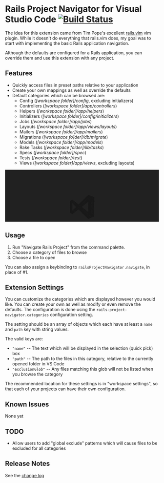 # Rails Project Navigator for Visual Studio Code [![Build Status](https://travis-ci.org/brandoncc/rails-project-navigator.svg?branch=master)](https://travis-ci.org/brandoncc/rails-project-navigator)

The idea for this extension came from Tim Pope's excellent [rails.vim](https://github.com/tpope/vim-rails) vim plugin. While it doesn't do everything that rails.vim does, my goal was to start with implementing the basic Rails application navigation. 

Although the defaults are configured for a Rails application, you can override them and use this extension with any project.

## Features

* Quickly access files in preset paths relative to your application
* Create your own mappings as well as override the defaults
* Default categories which can be browsed are:
  * Config (*[workspace folder]/config*, excluding initializers)
  * Controllers (*[workspace folder]/app/controllers*)
  * Helpers (*[workspace folder]/app/helpers*)
  * Initializers (*[workspace folder]/config/initializers*)
  * Jobs (*[workspace folder]/app/jobs*)
  * Layouts (*[workspace folder]/app/views/layouts*)
  * Mailers (*[workspace folder]/app/mailers*)
  * Migrations (*[workspace fo]der]/db/migrate*)
  * Models (*[workspace folder]/app/models*)
  * Rake Tasks (*[workspace folder]/lib/tasks*)
  * Specs (*[workspace folder]/spec*)
  * Tests (*[workspace folder]/test*)
  * Views (*[workspace folder]/app/views*, excluding layouts)

![Navigating using the extension](images/navigating.gif)

## Usage

1. Run "Navigate Rails Project" from the command palette.
2. Choose a category of files to browse
3. Choose a file to open

You can also assign a keybinding to `railsProjectNavigator.navigate`, in place of #1.

## Extension Settings

You can customize the categories which are displayed however you would like. You can create your own as well as modify or even remove the defaults. The configuration is done using the `rails-project-navigator.categories` configuration setting.

The setting should be an array of objects which each have at least a `name` and `path` key with string values.

The valid keys are:

* `"name"` -- The text which will be displayed in the selection (quick pick) box
* `"path"` -- The path to the files in this category, relative to the currently opened folder in VS Code
* `"exclusionGlob"` -- Any files matching this glob will not be listed when you browse the category

The recommended location for these settings is in "workspace settings", so that each of your projects can have their own configuration.

## Known Issues

None yet

## TODO

* Allow users to add "global exclude" patterns which will cause files to be excluded for all categories

## Release Notes

See the [change log](CHANGELOG.md)
